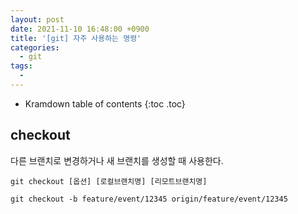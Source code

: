 ```yaml
---
layout: post
date: 2021-11-10 16:48:00 +0900
title: '[git] 자주 사용하는 명령'
categories:
  - git
tags:
  -
---
```


* Kramdown table of contents
{:toc .toc}

## checkout

다른 브랜치로 변경하거나 새 브랜치를 생성할 때 사용한다.

`git checkout [옵션] [로컬브랜치명] [리모트브랜치명]`

```git
git checkout -b feature/event/12345 origin/feature/event/12345
```
